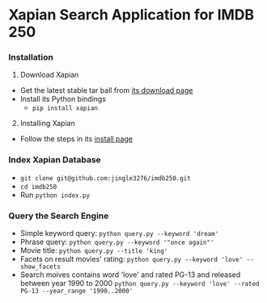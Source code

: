 # Xapian Search Application for IMDB 250 

### Installation
1. Download Xapian
  - Get the latest stable tar ball from [its download page](http://xapian.org/download) 
  - Install its Python bindings
    - `pip install xapian`
2. Installing Xapian
  - Follow the steps in its [install page](http://xapian.org/docs/install.html)


### Index Xapian Database
- `git clone git@github.com:jingle3276/imdb250.git`
- `cd imdb250`
- Run `python index.py`


### Query the Search Engine
- Simple keyword query: `python query.py --keyword 'dream'`
- Phrase query: `python query.py --keyword '"once again"'`
- Movie title: `python query.py --title 'king'`
- Facets on result movies' rating: `python query.py --keyword 'love' --show_facets`
- Search moives contains word 'love' and rated PG-13 and released between year 1990 to 2000 `python query.py --keyword 'love' --rated PG-13 --year_range '1990..2000'`
